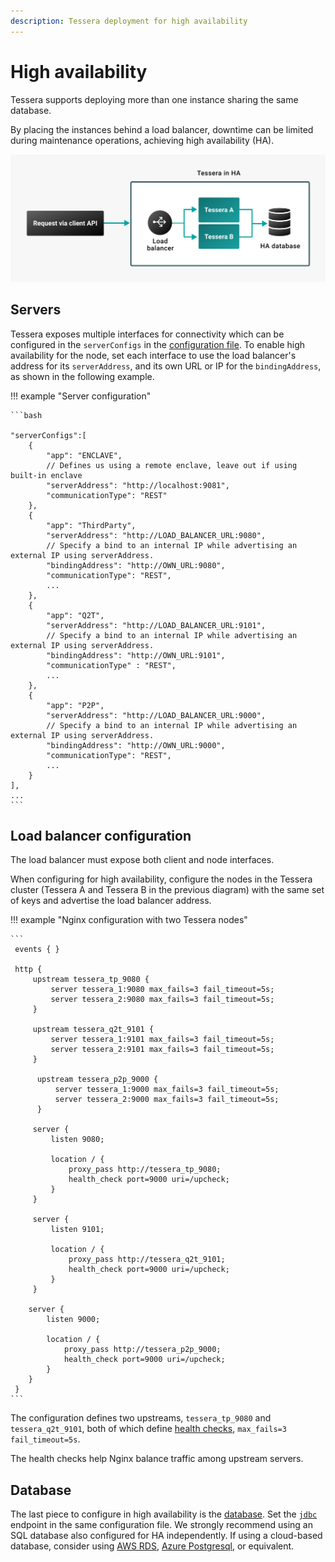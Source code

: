 ```yaml
---
description: Tessera deployment for high availability
---
```


# High availability

Tessera supports deploying more than one instance sharing the same database.

By placing the instances behind a load balancer, downtime can be limited during maintenance operations, achieving high availability (HA).

![Tessera-HA](../../images/tessera/Tessera-HA.png)

## Servers

Tessera exposes multiple interfaces for connectivity which can be configured in the `serverConfigs` in the
[configuration file](../../Reference/SampleConfiguration.md).
To enable high availability for the node, set each interface to use the load balancer's address for its `serverAddress`,
and its own URL or IP for the `bindingAddress`, as shown in the following example.

!!! example "Server configuration"

    ```bash

    "serverConfigs":[
        {
            "app": "ENCLAVE",
            // Defines us using a remote enclave, leave out if using built-in enclave
            "serverAddress": "http://localhost:9081",
            "communicationType": "REST"
        },
        {
            "app": "ThirdParty",
            "serverAddress": "http://LOAD_BALANCER_URL:9080",
            // Specify a bind to an internal IP while advertising an external IP using serverAddress.
            "bindingAddress": "http://OWN_URL:9080",
            "communicationType": "REST",
            ...
        },
        {
            "app": "Q2T",
            "serverAddress": "http://LOAD_BALANCER_URL:9101",
            // Specify a bind to an internal IP while advertising an external IP using serverAddress.
            "bindingAddress": "http://OWN_URL:9101",
            "communicationType" : "REST",
            ...
        },
        {
            "app": "P2P",
            "serverAddress": "http://LOAD_BALANCER_URL:9000",
            // Specify a bind to an internal IP while advertising an external IP using serverAddress.
            "bindingAddress": "http://OWN_URL:9000",
            "communicationType": "REST",
            ...
        }
    ],
    ...
    ```

## Load balancer configuration

The load balancer must expose both client and node interfaces.

When configuring for high availability, configure the nodes in the Tessera cluster (Tessera A and Tessera B in the
previous diagram) with the same set of keys and advertise the load balancer address.

!!! example "Nginx configuration with two Tessera nodes"

    ```
     events { }

     http {
         upstream tessera_tp_9080 {
             server tessera_1:9080 max_fails=3 fail_timeout=5s;
             server tessera_2:9080 max_fails=3 fail_timeout=5s;
         }

         upstream tessera_q2t_9101 {
             server tessera_1:9101 max_fails=3 fail_timeout=5s;
             server tessera_2:9101 max_fails=3 fail_timeout=5s;
         }

          upstream tessera_p2p_9000 {
              server tessera_1:9000 max_fails=3 fail_timeout=5s;
              server tessera_2:9000 max_fails=3 fail_timeout=5s;
          }

         server {
             listen 9080;

             location / {
                 proxy_pass http://tessera_tp_9080;
                 health_check port=9000 uri=/upcheck;
             }
         }

         server {
             listen 9101;

             location / {
                 proxy_pass http://tessera_q2t_9101;
                 health_check port=9000 uri=/upcheck;
             }
         }

        server {
            listen 9000;

            location / {
                proxy_pass http://tessera_p2p_9000;
                health_check port=9000 uri=/upcheck;
            }
        }
     }
    ```

The configuration defines two upstreams, `tessera_tp_9080` and `tessera_q2t_9101`, both of which define [health checks](https://docs.nginx.com/nginx/admin-guide/load-balancer/http-health-check/), `max_fails=3 fail_timeout=5s`.

The health checks help Nginx balance
traffic among upstream servers.

## Database

The last piece to configure in high availability is the [database](./Database.md).
Set the [`jdbc`](../../Reference/SampleConfiguration.md#jdbc) endpoint in the same configuration file.
We strongly recommend using an SQL database also configured for HA independently.
If using a cloud-based database, consider using [AWS RDS](https://docs.aws.amazon.com/AmazonRDS/latest/UserGuide/Welcome.html),
[Azure Postgresql](https://docs.microsoft.com/en-us/azure/postgresql/), or equivalent.
